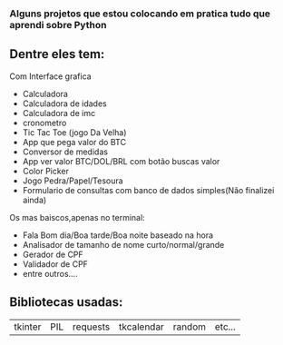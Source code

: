 
### Alguns projetos que estou colocando em pratica tudo que aprendi sobre Python

## Dentre eles tem:

Com Interface grafica
+ Calculadora
+ Calculadora de idades
+ Calculadora de imc
+ cronometro
+ Tic Tac Toe (jogo Da Velha)
+ App que pega valor do BTC
+ Conversor de medidas
+ App ver valor BTC/DOL/BRL com botão buscas valor
+ Color Picker
+ Jogo Pedra/Papel/Tesoura
+ Formulario de consultas com banco de dados simples(Não finalizei ainda)
  
Os mas baiscos,apenas no terminal:

+ Fala Bom dia/Boa tarde/Boa noite baseado na hora
+ Analisador de tamanho de nome curto/normal/grande
+ Gerador de CPF
+ Validador de CPF
+ entre outros....

## Bibliotecas usadas:

<table>
  <tr>
    <td>tkinter</td>
    <td>PIL</td>
    <td>requests</td>
    <td>tkcalendar</td>
    <td> random</td>
    <td>etc...</td>
  </tr>
</table>

